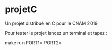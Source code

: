 # projetC


Un projet distribué en C pour le CNAM 2019

Pour tester le projet 
lancez un terminal et tapez :


 make run PORT1=<port1> PORT2=<port2>
